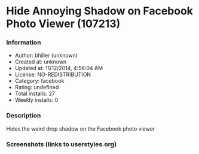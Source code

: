 # Hide Annoying Shadow on Facebook Photo Viewer (107213)

### Information
- Author: bhiller (unknown)
- Created at: unknown
- Updated at: 11/12/2014, 4:56:04 AM
- License: NO-REDISTRIBUTION
- Category: facebook
- Rating: undefined
- Total installs: 27
- Weekly installs: 0


### Description
Hides the weird drop shadow on the Facebook photo viewer


### Screenshots (links to userstyles.org)



